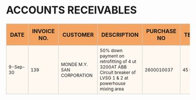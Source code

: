 <div class="header">
  <h1>ACCOUNTS RECEIVABLES</h1>
</div>

<table class="gridview">
  <thead>
    <tr>
      <th>DATE</th>
      <th>INVOICE NO.</th>
      <th>CUSTOMER</th>
      <th>DESCRIPTION</th>
      <th>PURCHASE NO</th>
      <th>TERMS</th>
      <th>DUE DATE</th>
      <th>AMOUNT</th>
      <th>EWT</th>
      <th>NET</th>
    </tr>
  </thead>
  <tbody>
    <tr>
      <td>9-Sep-30</td>
      <td>139</td>
      <td>MONDE M.Y. SAN CORPORATION</td>
      <td>50% down payment on retrofitting of 4 ut 3200AT ABB Circuit breaker of LVSG 1 & 2 at powerhouse mixing area</td>
      <td>2600010037</td>
      <td>45 Days</td>
      <td>02-Nov-30</td>
      <td>2,150,000.00</td>
      <td>43,000.00</td>
      <td>2,365,00.00</td>
    </tr>
  </tbody>
</table>

<style>
  .gridview {
    width: 100%;
    border-collapse: collapse;
    margin-top: 20px;
    background: #fff8f0;
    font-size: 13px; /* Default for all cells */
  }
  .gridview th {
    text-align: center;
    background: #f4a460;
    padding: 10px;
    border: 1px solid #ccc;
    font-size: 15px; /* Slightly bigger for header */
  }
  .gridview td {
    text-align: left;
    padding: 6px;
    border: 1px solid #ccc;
    font-size: 12px; /* Smaller font size for body */
  }
  .gridview tr:nth-child(even) {
    background: #fdf5e6;
  }
</style>
